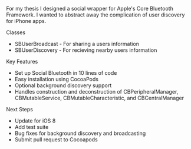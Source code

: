 For my thesis I designed a social wrapper for Apple's Core Bluetooth Framework. I wanted to abstract away the complication of user discovery for iPhone apps. 

Classes
* SBUserBroadcast - For sharing a users information
* SBUserDiscovery - For recieving nearby users information

Key Features
* Set up Social Bluetooth in 10 lines of code
* Easy installation using CocoaPods
* Optional background discovery support
* Handles construction and deconstruction of CBPeripheralManager, CBMutableService, CBMutableCharacteristic, and CBCentralManager

Next Steps
* Update for iOS 8
* Add test suite
* Bug fixes for background discovery and broadcasting
* Submit pull request to Cocoapods
